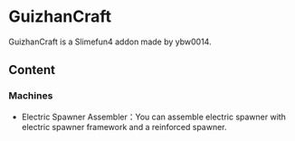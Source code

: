 # GuizhanCraft

GuizhanCraft is a Slimefun4 addon made by ybw0014.

## Content

### Machines

- Electric Spawner Assembler：You can assemble electric spawner with electric spawner framework and a reinforced spawner.
